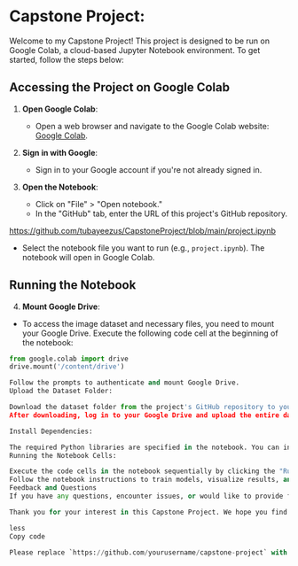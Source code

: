 # Capstone Project:
Welcome to my Capstone Project! This project is designed to be run on Google Colab, a cloud-based Jupyter Notebook environment. To get started, follow the steps below:

## Accessing the Project on Google Colab

1. **Open Google Colab**:
   - Open a web browser and navigate to the Google Colab website: [Google Colab](https://colab.research.google.com/).

2. **Sign in with Google**:
   - Sign in to your Google account if you're not already signed in.

3. **Open the Notebook**:
   - Click on "File" > "Open notebook."
   - In the "GitHub" tab, enter the URL of this project's GitHub repository.

https://github.com/tubayeezus/CapstoneProject/blob/main/project.ipynb

- Select the notebook file you want to run (e.g., `project.ipynb`). The notebook will open in Google Colab.

## Running the Notebook

4. **Mount Google Drive**:
- To access the image dataset and necessary files, you need to mount your Google Drive. Execute the following code cell at the beginning of the notebook:

```python
from google.colab import drive
drive.mount('/content/drive')

Follow the prompts to authenticate and mount Google Drive.
Upload the Dataset Folder:

Download the dataset folder from the project's GitHub repository to your local machine. You can find it as "base_data".
After downloading, log in to your Google Drive and upload the entire dataset folder to your Google Drive.

Install Dependencies:

The required Python libraries are specified in the notebook. You can install them by running the provided code cell.
Running the Notebook Cells:

Execute the code cells in the notebook sequentially by clicking the "Run" button or using keyboard shortcuts.
Follow the notebook instructions to train models, visualize results, and make predictions.
Feedback and Questions
If you have any questions, encounter issues, or would like to provide feedback, please feel free to reach out. You can contact us via email or through the GitHub repository associated with this project.

Thank you for your interest in this Capstone Project. We hope you find it informative and engaging!

less
Copy code

Please replace `https://github.com/yourusername/capstone-project` with the actual URL of your Capstone Project's GitHub repository. This README provides specific steps for users to download the dataset, set up the project on Google Colab, and run the notebook with the specified dataset path.
